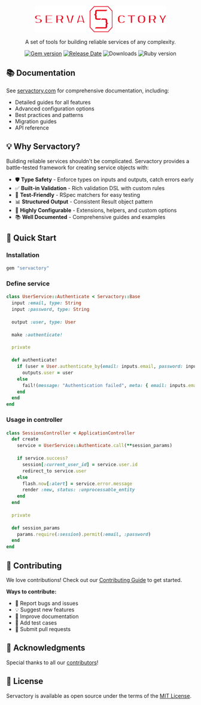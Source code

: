 <p align="center">
  <a href="https://servactory.com" target="_blank">
    <picture>
      <source media="(prefers-color-scheme: dark)" srcset="https://raw.githubusercontent.com/servactory/servactory/main/.github/logo-dark.svg">
      <source media="(prefers-color-scheme: light)" srcset="https://raw.githubusercontent.com/servactory/servactory/main/.github/logo-light.svg">
      <img alt="Servactory" src="https://raw.githubusercontent.com/servactory/servactory/main/.github/logo-light.svg" width="350" height="70" style="max-width: 100%;">
    </picture>
  </a>
</p>

<p align="center">
  A set of tools for building reliable services of any complexity.
</p>

<p align="center">
  <a href="https://rubygems.org/gems/servactory"><img src="https://img.shields.io/gem/v/servactory?logo=rubygems&logoColor=fff" alt="Gem version"></a>
  <a href="https://github.com/servactory/servactory/releases"><img src="https://img.shields.io/github/release-date/servactory/servactory" alt="Release Date"></a>
  <img src="https://img.shields.io/gem/dt/servactory" alt="Downloads">
  <img src="https://img.shields.io/badge/Ruby-3.2+-red" alt="Ruby version">
</p>


## 📚 Documentation

See [servactory.com](https://servactory.com) for comprehensive documentation, including:

- Detailed guides for all features
- Advanced configuration options
- Best practices and patterns
- Migration guides
- API reference

## 💡 Why Servactory?

Building reliable services shouldn't be complicated. Servactory provides a battle-tested framework for creating service objects with:

- 🛡️ **Type Safety** - Enforce types on inputs and outputs, catch errors early
- ✅ **Built-in Validation** - Rich validation DSL with custom rules
- 🧪 **Test-Friendly** - RSpec matchers for easy testing
- 📊 **Structured Output** - Consistent Result object pattern
- 🔧 **Highly Configurable** - Extensions, helpers, and custom options
- 📚 **Well Documented** - Comprehensive guides and examples

## 🚀 Quick Start

### Installation

```ruby
gem "servactory"
```

### Define service

```ruby
class UserService::Authenticate < Servactory::Base
  input :email, type: String
  input :password, type: String

  output :user, type: User

  make :authenticate!

  private

  def authenticate!
    if (user = User.authenticate_by(email: inputs.email, password: inputs.password)).present?
      outputs.user = user
    else
      fail!(message: "Authentication failed", meta: { email: inputs.email })
    end
  end
end
```

### Usage in controller

```ruby
class SessionsController < ApplicationController
  def create
    service = UserService::Authenticate.call(**session_params)

    if service.success?
      session[:current_user_id] = service.user.id
      redirect_to service.user
    else
      flash.now[:alert] = service.error.message
      render :new, status: :unprocessable_entity
    end
  end

  private

  def session_params
    params.require(:session).permit(:email, :password)
  end
end
```

## 🤝 Contributing

We love contributions! Check out our [Contributing Guide](https://servactory.com/CONTRIBUTING) to get started.

**Ways to contribute:**
- 🐛 Report bugs and issues
- 💡 Suggest new features
- 📝 Improve documentation
- 🧪 Add test cases
- 🔧 Submit pull requests

## 🙏 Acknowledgments

Special thanks to all our [contributors](https://github.com/servactory/servactory/graphs/contributors)!

## 📄 License

Servactory is available as open source under the terms of the [MIT License](http://opensource.org/licenses/MIT).
